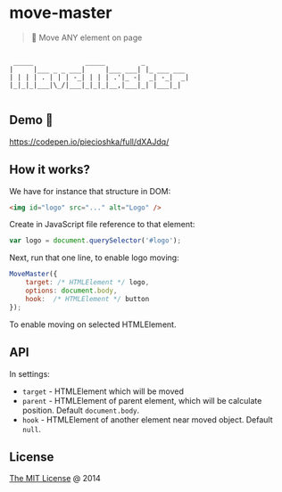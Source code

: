 # move-master

> :hammer: Move ANY element on page

```text

 _____             _____         _           
|     |___ _ _ ___|     |___ ___| |_ ___ ___ 
| | | | . | | | -_| | | | .'|_ -|  _| -_|  _|
|_|_|_|___|\_/|___|_|_|_|__,|___|_| |___|_|  
                                             

```

## Demo 🎉

<https://codepen.io/piecioshka/full/dXAJdq/>

## How it works?

We have for instance that structure in DOM:

```html
<img id="logo" src="..." alt="Logo" />
```

Create in JavaScript file reference to that element:

```javascript
var logo = document.querySelector('#logo');
```

Next, run that one line, to enable logo moving:

```javascript
MoveMaster({
    target: /* HTMLElement */ logo,
    options: document.body,
    hook:  /* HTMLElement */ button
});
```

To enable moving on selected HTMLElement.

## API

In settings:

 - `target` - HTMLElement which will be moved
 - `parent` - HTMLElement of parent element, which will be calculate position. Default `document.body`.
 - `hook` - HTMLElement of another element near moved object. Default `null`.

## License

[The MIT License](http://piecioshka.mit-license.org) @ 2014

